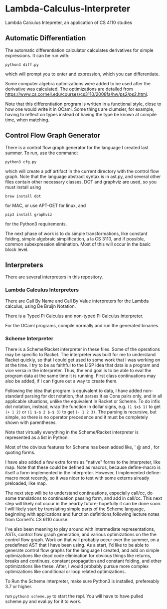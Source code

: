 # Lambda-Calculus-Interpreter
Lambda Calculus Intepreter, an application of CS 4110 studies

## Automatic Differentiation
The automatic differentiation calculator calculates derivatives for simple expressions. It can be run with:
```
python3 diff.py
```
which will prompt you to enter and expression, which you can differentiate.

Some computer algebra optimizations were added to be used after the derivative was calculated. The optimizations are detailed 
from https://www.cs.cornell.edu/courses/cs3110/2008fa/hw/ps2/ps2.html. 

Note that this differentiation program is written in a functional style, close to how one would write it in OCaml. Some things are clumsier, for example, having to reflect on types instead of having the type be known at compile time, when matching. 

## Control Flow Graph Generator
There is a control flow graph generator for the language I created last summer. To run, use the command:
```
python3 cfg.py
```
which will create a pdf artifact in the current directory with the control flow graph.
Note that the language abstract syntax is in ast.py, and several other files contain other necessary classes. DOT and graphviz are used, so you must install using
```
brew install dot
```
for MAC, or use APT-GET for linux,
and 
```
pip3 install graphviz
```
for the Python3 requirements.

The next phase of work is to do simple transformations, like constant folding, simple algebraic simplification, a la CS 3110, and if possible, common subexpression elimination. Most of this will occur in the basic block level. 

## Interpreters
There are several interpreters in this repository.

### Lambda Calculus Interpreters
There are Call By Name and Call By Value interpreters for the Lambda calculus, using De Bruijn Notation. 

There is a Typed Pi Calculus and non-typed Pi Calculus interpreter. 

For the OCaml programs, compile normally and run the generated binaries. 

### Scheme Interpreter
There is a Scheme/Racket interpreter in these files. Some of the operations may be specific to Racket. The interpreter was built for me to understand Racket quickly, so that I could get used to some work that I was working on at the time. I try to be as faithful to the LISP idea that data is a program and vice versa in the interpreter. Thus, the end goal is to be able to eval the program data at the same time it is running. First class continuations may also be added, if I can figure out a way to create them. 

Following the idea that program is equivalent to data, I have added non-standard parsing for dot notation, that parses it as Cons pairs only, and in all applicable situations, unlike the equivalent in Racket or Scheme. To do infix dot notation, instead, wrap the function in dollar signs, e.g. ```(1 $x$ 1)``` to get ```(+ 1 2)``` or ```(1 $-$ 2 $-$ 3)``` to get ```(- 1 2 3)```. The parsing is recursive, but simple, so there is no operator precedence and it must be completely shown with parentheses. 

Note that virtually everything in the Scheme/Racket interpreter is represented as a list in Python.

Most of the obvious features for Scheme has been added like, '  @ and , for quoting forms.

I have also added a few extra forms as "native" forms to the interpreter, like map. Note that these could be defined as macros, because define-macro is itself a form implemented in the interpreter. However, I implemented define-macro most recently, so it was nicer to test with some externs already preloaded, like map. 

The next step will be to understand continuations, especially call/cc, do some translations to continuation passing form, and add in call/cc. This next step will likely not occur in the nearby future; hopefully it can be done soon.  I will likely start by translating simple parts of the Scheme language, beginning with applications and function definitions,following lecture notes from Cornell's CS 6110 course. 

I've also been meaning to play around with intermediate representations, ASTs, control flow graph generation, and various optimizations on the the control flow graph. Work on that will probably occur over the summer, on a predefined AST that I have been using. As a start, I'd like to be able to generate control flow graphs for the language I created, and add on simple optimizations like dead code elimination for obvious things like returns, breaks and continues, constant propagation and constant folding, and other optimizations like these. After, I would probably pursue more complex optimizations like conditional or loop related optimizations. 

To Run the Scheme Interpreter, make sure Python3 is installed, prefereably 3.7 or higher.

run ```python3 scheme.py``` to start the repl. You will have to have pulled scheme.py and eval.py for it to work. 
